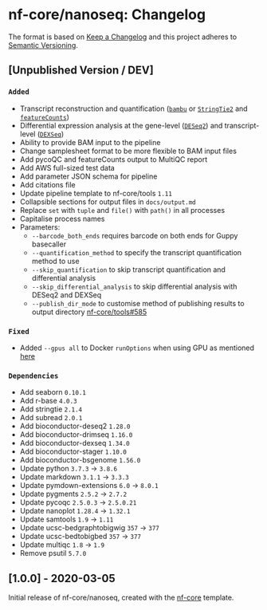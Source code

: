# nf-core/nanoseq: Changelog

The format is based on [Keep a Changelog](https://keepachangelog.com/en/1.0.0/)
and this project adheres to [Semantic Versioning](https://semver.org/spec/v2.0.0.html).

## [Unpublished Version / DEV]

### `Added`

* Transcript reconstruction and quantification ([`bambu`](https://github.com/GoekeLab/bambu) or [`StringTie2`](https://ccb.jhu.edu/software/stringtie/) and [`featureCounts`](http://bioinf.wehi.edu.au/featureCounts/))
* Differential expression analysis at the gene-level ([`DESeq2`](https://bioconductor.org/packages/release/bioc/html/DESeq2.html)) and transcript-level ([`DEXSeq`](https://bioconductor.org/packages/release/bioc/html/DEXSeq.html))
* Ability to provide BAM input to the pipeline
* Change samplesheet format to be more flexible to BAM input files
* Add pycoQC and featureCounts output to MultiQC report
* Add AWS full-sized test data
* Add parameter JSON schema for pipeline
* Add citations file
* Update pipeline template to nf-core/tools `1.11`
* Collapsible sections for output files in `docs/output.md`
* Replace `set` with `tuple` and `file()` with `path()` in all processes
* Capitalise process names
* Parameters:
  * `--barcode_both_ends` requires barcode on both ends for Guppy basecaller
  * `--quantification_method` to specify the transcript quantification method to use
  * `--skip_quantification` to skip transcript quantification and differential analysis
  * `--skip_differential_analysis` to skip differential analysis with DESeq2 and DEXSeq
  * `--publish_dir_mode` to customise method of publishing results to output directory [nf-core/tools#585](https://github.com/nf-core/tools/issues/585)

### `Fixed`

* Added `--gpus all` to Docker `runOptions` when using GPU as mentioned [here](https://github.com/docker/compose/issues/6691#issuecomment-514429646)

### `Dependencies`

* Add seaborn `0.10.1`
* Add r-base `4.0.3`
* Add stringtie `2.1.4`
* Add subread `2.0.1`
* Add bioconductor-deseq2 `1.28.0`
* Add bioconductor-drimseq `1.16.0`
* Add bioconductor-dexseq `1.34.0`
* Add bioconductor-stager `1.10.0`
* Add bioconductor-bsgenome `1.56.0`
* Update python `3.7.3` -> `3.8.6`
* Update markdown `3.1.1` -> `3.3.3`
* Update pymdown-extensions `6.0` -> `8.0.1`
* Update pygments `2.5.2` -> `2.7.2`
* Update pycoqc `2.5.0.3` -> `2.5.0.21`
* Update nanoplot `1.28.4` -> `1.32.1`
* Update samtools `1.9` -> `1.11`
* Update ucsc-bedgraphtobigwig `357` -> `377`
* Update ucsc-bedtobigbed `357` -> `377`
* Update multiqc `1.8` -> `1.9`
* Remove psutil `5.7.0`

## [1.0.0] - 2020-03-05

Initial release of nf-core/nanoseq, created with the [nf-core](http://nf-co.re/) template.

